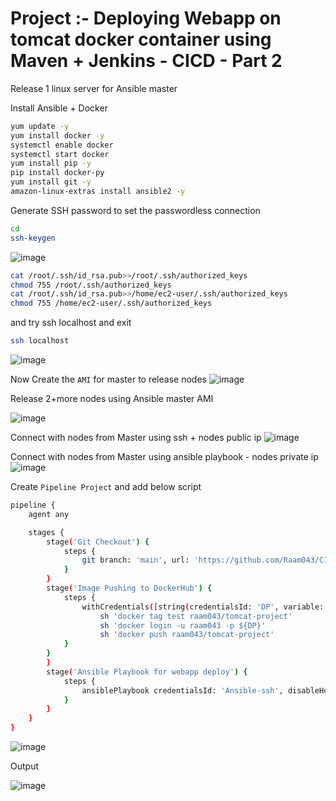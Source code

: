 # Project :- Deploying Webapp on tomcat docker container using Maven + Jenkins - CICD - Part 2

Release 1 linux server for Ansible master 

Install Ansible + Docker 
```sh
yum update -y
yum install docker -y
systemctl enable docker
systemctl start docker
yum install pip -y
pip install docker-py
yum install git -y
amazon-linux-extras install ansible2 -y
```

Generate SSH password to set the passwordless connection
```sh
cd
ssh-keygen
```
![image](https://user-images.githubusercontent.com/111989928/199684141-57303825-762a-4bfc-b9b8-b3556fbe7754.png)


```sh
cat /root/.ssh/id_rsa.pub>>/root/.ssh/authorized_keys
chmod 755 /root/.ssh/authorized_keys
cat /root/.ssh/id_rsa.pub>>/home/ec2-user/.ssh/authorized_keys
chmod 755 /home/ec2-user/.ssh/authorized_keys
```
and try ssh localhost and exit 
```sh
ssh localhost
```
![image](https://user-images.githubusercontent.com/111989928/199684319-1299b13f-89a6-4ae5-bbfc-e0663d22c5f6.png)

Now Create the `AMI` for master to release nodes
![image](https://user-images.githubusercontent.com/111989928/199684790-6867d599-85b3-48c8-b7e2-03359b514a86.png)

Release 2+more nodes using Ansible master AMI 

![image](https://user-images.githubusercontent.com/111989928/199685788-fe141f37-41a0-47ae-8c86-b56d1083e262.png)

Connect with nodes from Master using ssh + nodes public ip
![image](https://user-images.githubusercontent.com/111989928/199686227-5a499e76-5d58-4d0b-8ffb-fe0ba319db2e.png)

Connect with nodes from Master using ansible playbook - nodes private ip
![image](https://user-images.githubusercontent.com/111989928/199686769-2fb3569a-0cfc-4a5c-875d-0f61d5454b38.png)


Create `Pipeline Project` and add below script 

```sh
pipeline {
    agent any

    stages {
        stage('Git Checkout') {
            steps {
                git branch: 'main', url: 'https://github.com/Raam043/CICD-Git-jenkins-maven-tomcat.git'
            }
        }
        stage('Image Pushing to DockerHub') {
            steps {
                withCredentials([string(credentialsId: 'DP', variable: 'DP')]) {
                    sh 'docker tag test raam043/tomcat-project'
                    sh 'docker login -u raam043 -p ${DP}'
                    sh 'docker push raam043/tomcat-project'
            }
        }
        }
        stage('Ansible Playbook for webapp deploy') {
            steps {
                ansiblePlaybook credentialsId: 'Ansible-ssh', disableHostKeyChecking: true, installation: 'Ansible', inventory: 'nodes.inv', playbook: 'tomcat-project.yml'
            }
        }
    }
}
```

![image](https://user-images.githubusercontent.com/111989928/199778371-4b9f44f0-4f28-4f0f-a8f2-14fd3fa00c8b.png)

Output

![image](https://user-images.githubusercontent.com/111989928/199778693-d968e7e8-40f3-44c2-b506-515d22239300.png)

